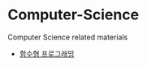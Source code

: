 # Computer-Science
Computer Science related materials

- [함수형 프로그래밍](https://github.com/yonghun16/Study/tree/main/FrontEnd/Fast_campus/javascript_master/00.%ED%95%A8%EC%88%98%ED%98%95_%ED%94%84%EB%A1%9C%EA%B7%B8%EB%9E%98%EB%B0%8D)
